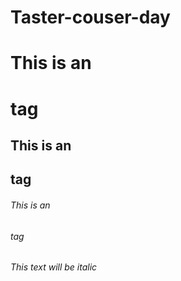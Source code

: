 # Taster-couser-day
# This is an <h1> tag
  ## This is an <h2> tag
###### This is an <h6> tag
*This text will be italic*
  
